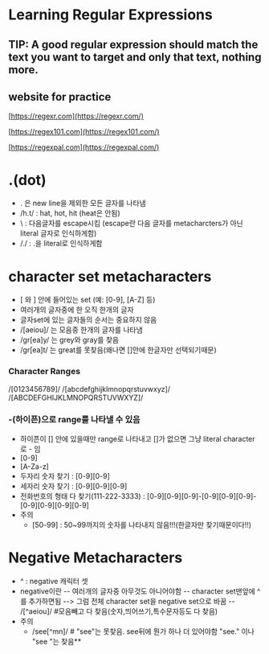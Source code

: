 # Learning Regular Expressions

## TIP: A good regular expression should match the text you want to target and only that text, nothing more.

## website for practice
[https://regexr.com](https://regexr.com/)

[https://regex101.com](https://regex101.com/)

[https://regexpal.com](https://regexpal.com/)

# .(dot) 
- . 은 new line을 제외한 모든 글자를 나타냄
- /h.t/ : hat, hot, hit (heat은 안됨)
- \ : 다음글자를 escape시킴 (escape란 다음 글자를 metacharcters가 아닌 literal 글자로 인식하게함)
- /\./ : .을 literal로 인식하게함

# character set metacharacters
- \[ 와 \] 안에 들어있는 set (예: [0-9], [A-Z] 등)
- 여러개의 글자중에 한 오직 한개의 글자
- 글자set에 있는 글자들의 순서는 중요하지 않음
- /[aeiou]/ 는 모음중 한개의 글자를 나타냄
- /gr[ea]y/ 는 grey와 gray를 찾음
- /gr[ea]t/ 는 great를 못찾음(왜나면 []안에 한글자만 선택되기때문)


### Character Ranges
/[0123456789]/
/[abcdefghijklmnopqrstuvwxyz]/
/[ABCDEFGHIJKLMNOPQRSTUVWXYZ]/


### -(하이픈)으로 range를 나타낼 수 있음 
- 하이픈이 [] 안에 있을때만 range로 나타내고 []가 없으면 그냥 literal character로 - 임
- [0-9]
- [A-Za-z]
- 두자리 숫자 찾기 : [0-9][0-9]
- 세자리 숫자 찾기 :  [0-9][0-9][0-9]
- 전화번호의 형태 다 찾기(111-222-3333) : [0-9][0-9][0-9]-[0-9][0-9][0-9]-[0-9][0-9][0-9][0-9]
- 주의
  - [50-99] : 50~99까지의 숫자를 나타내지 않음!!!(한글자만 찾기때문이다!!)

# Negative Metacharacters
- ^ : negative 캐릭터 셋
- negative이란
  -- 여러개의 글자중 아무것도 아니어야함
  -- character set맨앞에 ^를 추가하면됨 --> 그럼 전체 character set을 negative set으로 바꿈
  -- /[^aeiou]/ #모음빼고 다 찾음(숫자,띄어쓰기,특수문자등도 다 찾음)
 - 주의
   - /see[^mn]/ # "see"는 못찾음. see뒤에 뭔가 하나 더 있어야함 "see." 이나 "see "는 찾음**
